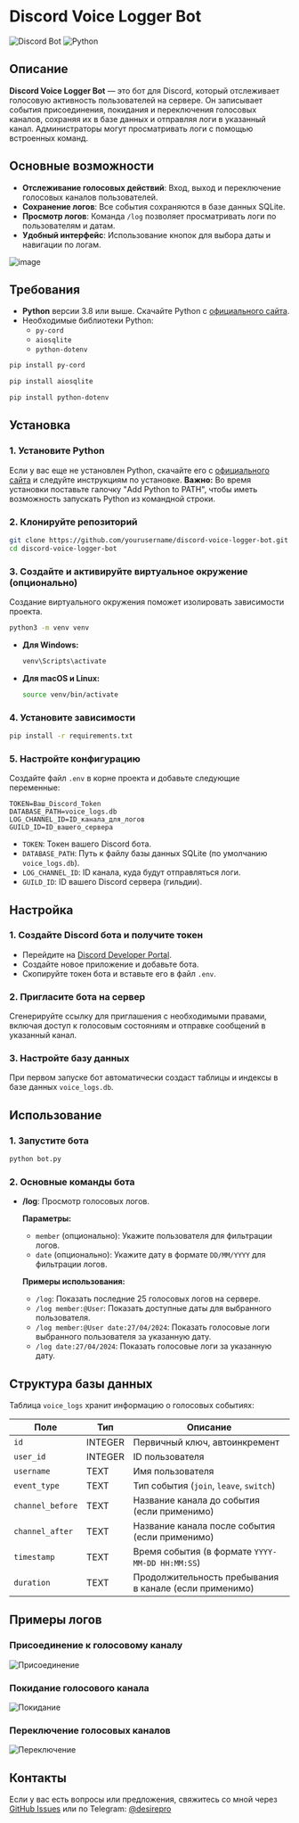 # Discord Voice Logger Bot

![Discord Bot](https://img.shields.io/badge/discord-%237289DA.svg?logo=discord&logoColor=white)
![Python](https://img.shields.io/badge/python-3.8%2B-blue.svg)

## Описание

**Discord Voice Logger Bot** — это бот для Discord, который отслеживает голосовую активность пользователей на сервере. Он записывает события присоединения, покидания и переключения голосовых каналов, сохраняя их в базе данных и отправляя логи в указанный канал. Администраторы могут просматривать логи с помощью встроенных команд.

## Основные возможности

- **Отслеживание голосовых действий**: Вход, выход и переключение голосовых каналов пользователей.
- **Сохранение логов**: Все события сохраняются в базе данных SQLite.
- **Просмотр логов**: Команда `/log` позволяет просматривать логи по пользователям и датам.
- **Удобный интерфейс**: Использование кнопок для выбора даты и навигации по логам.

![image](https://github.com/user-attachments/assets/6ba4291f-6f8f-4852-9f69-9afa373a075b)


## Требования

- **Python** версии 3.8 или выше. Скачайте Python с [официального сайта](https://www.python.org/downloads/).
- Необходимые библиотеки Python:
  - `py-cord`
  - `aiosqlite`
  - `python-dotenv`
```bash
pip install py-cord
```
```bash
pip install aiosqlite
```
```bash
pip install python-dotenv
```
## Установка

### 1. Установите Python

Если у вас еще не установлен Python, скачайте его с [официального сайта](https://www.python.org/downloads/) и следуйте инструкциям по установке. **Важно:** Во время установки поставьте галочку "Add Python to PATH", чтобы иметь возможность запускать Python из командной строки.

### 2. Клонируйте репозиторий

```bash
git clone https://github.com/yourusername/discord-voice-logger-bot.git
cd discord-voice-logger-bot
```

### 3. Создайте и активируйте виртуальное окружение (опционально)

Создание виртуального окружения поможет изолировать зависимости проекта.

```bash
python3 -m venv venv
```

- **Для Windows:**

  ```bash
  venv\Scripts\activate
  ```

- **Для macOS и Linux:**

  ```bash
  source venv/bin/activate
  ```

### 4. Установите зависимости

```bash
pip install -r requirements.txt
```

### 5. Настройте конфигурацию

Создайте файл `.env` в корне проекта и добавьте следующие переменные:

```env
TOKEN=Ваш_Discord_Token
DATABASE_PATH=voice_logs.db
LOG_CHANNEL_ID=ID_канала_для_логов
GUILD_ID=ID_вашего_сервера
```

- `TOKEN`: Токен вашего Discord бота.
- `DATABASE_PATH`: Путь к файлу базы данных SQLite (по умолчанию `voice_logs.db`).
- `LOG_CHANNEL_ID`: ID канала, куда будут отправляться логи.
- `GUILD_ID`: ID вашего Discord сервера (гильдии).

## Настройка

### 1. Создайте Discord бота и получите токен

- Перейдите на [Discord Developer Portal](https://discord.com/developers/applications).
- Создайте новое приложение и добавьте бота.
- Скопируйте токен бота и вставьте его в файл `.env`.

### 2. Пригласите бота на сервер

Сгенерируйте ссылку для приглашения с необходимыми правами, включая доступ к голосовым состояниям и отправке сообщений в указанный канал.

### 3. Настройте базу данных

При первом запуске бот автоматически создаст таблицы и индексы в базе данных `voice_logs.db`.

## Использование

### 1. Запустите бота

```bash
python bot.py
```

### 2. Основные команды бота

- **/log**: Просмотр голосовых логов.

  **Параметры:**
  - `member` (опционально): Укажите пользователя для фильтрации логов.
  - `date` (опционально): Укажите дату в формате `DD/MM/YYYY` для фильтрации логов.

  **Примеры использования:**
  - `/log`: Показать последние 25 голосовых логов на сервере.
  - `/log member:@User`: Показать доступные даты для выбранного пользователя.
  - `/log member:@User date:27/04/2024`: Показать голосовые логи выбранного пользователя за указанную дату.
  - `/log date:27/04/2024`: Показать голосовые логи за указанную дату.

## Структура базы данных

Таблица `voice_logs` хранит информацию о голосовых событиях:

| Поле             | Тип      | Описание                                      |
|------------------|----------|-----------------------------------------------|
| `id`             | INTEGER  | Первичный ключ, автоинкремент                |
| `user_id`        | INTEGER  | ID пользователя                               |
| `username`       | TEXT     | Имя пользователя                              |
| `event_type`     | TEXT     | Тип события (`join`, `leave`, `switch`)       |
| `channel_before` | TEXT     | Название канала до события (если применимо)    |
| `channel_after`  | TEXT     | Название канала после события (если применимо) |
| `timestamp`      | TEXT     | Время события (в формате `YYYY-MM-DD HH:MM:SS`) |
| `duration`       | TEXT     | Продолжительность пребывания в канале (если применимо) |

## Примеры логов

### Присоединение к голосовому каналу

![Присоединение](https://github.com/user-attachments/assets/1c5d4e65-1988-4e2e-a3df-8bec4df9dc62)

### Покидание голосового канала

![Покидание](https://github.com/user-attachments/assets/232a251d-cdad-43b9-a619-776b0714c815)

### Переключение голосовых каналов

![Переключение](https://github.com/user-attachments/assets/65d0eae6-8ade-4a60-8b0d-de3ba5ff6e20)


## Контакты

Если у вас есть вопросы или предложения, свяжитесь со мной через [GitHub Issues](https://github.com/DeftSolutions-dev/Discord-Voice-Logger-Bot/issues) или по Telegram: [@desirepro](https://t.me/desirepro)
